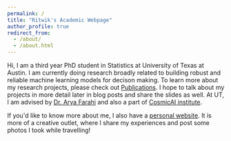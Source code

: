 ```yaml
---
permalink: /
title: "Ritwik's Academic Webpage"
author_profile: true
redirect_from: 
  - /about/
  - /about.html
---
```


Hi, I am a third year PhD student in Statistics at University of Texas at Austin. I am currently doing research broadly related to building robust and reliable machine learning models for decison making. To learn more about my research projects, please check out [Publications](https://ritwikvashistha.github.io/publications/). I hope to talk about my projects in more detail later in blog posts and share the slides as well. At UT, I am advised by [Dr. Arya Farahi](https://stat.utexas.edu/directory/arya-farahi) and also a part of [CosmicAI institute](https://www.cosmicai.org/team). 


If you'd like to know more about me, I also have a [personal website](https://www.ritwikvashistha.com/). It is more of a creative outlet, where I share my experiences and post some photos I took while travelling! 

